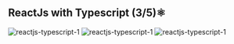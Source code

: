 ## ReactJs with Typescript (3/5)⚛️

![reactjs-typescript-1](https://github.com/HiranFerretiBaccos/reactjs-typescript-3/blob/main/image3.png)
![reactjs-typescript-1](https://github.com/HiranFerretiBaccos/reactjs-typescript-3/blob/main/image1.png)
![reactjs-typescript-1](https://github.com/HiranFerretiBaccos/reactjs-typescript-3/blob/main/image2.png)
